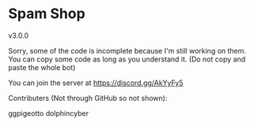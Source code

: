 # Spam Shop
v3.0.0

Sorry, some of the code is incomplete because I'm still working on them. You can copy some code as long as you understand it. (Do not copy and paste the whole bot) 

You can join the server at https://discord.gg/AkYyFy5

Contributers (Not through GitHub so not shown):

ggpigeotto
dolphincyber
